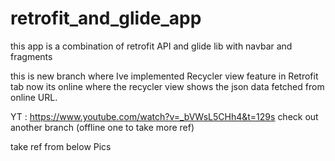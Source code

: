 # retrofit_and_glide_app
this app is a combination of retrofit API and glide lib with navbar and fragments


this is new branch  where Ive implemented   Recycler view  feature in Retrofit tab   now its  online where the recycler view shows the json data fetched from online URL.

YT : https://www.youtube.com/watch?v=_bVWsL5CHh4&t=129s
check out another branch (offline one to take more ref)  

take ref from below Pics 

